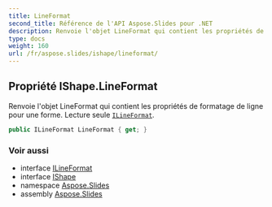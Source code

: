 ```yaml
---
title: LineFormat
second_title: Référence de l'API Aspose.Slides pour .NET
description: Renvoie l'objet LineFormat qui contient les propriétés de formatage de ligne pour une forme. Lecture seule ILineFormataspose.slides/ilineformat.
type: docs
weight: 160
url: /fr/aspose.slides/ishape/lineformat/
---
```


## Propriété IShape.LineFormat

Renvoie l'objet LineFormat qui contient les propriétés de formatage de ligne pour une forme. Lecture seule [`ILineFormat`](../../ilineformat).

```csharp
public ILineFormat LineFormat { get; }
```

### Voir aussi

* interface [ILineFormat](../../ilineformat)
* interface [IShape](../../ishape)
* namespace [Aspose.Slides](../../ishape)
* assembly [Aspose.Slides](../../../)

<!-- NE PAS MODIFIER : généré par xmldocmd pour Aspose.Slides.dll -->